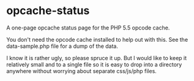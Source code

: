 opcache-status
==============

A one-page opcache status page for the PHP 5.5 opcode cache.

You don't need the opcode cache installed to help out with this.
See the data-sample.php file for a dump of the data.

I know it is rather ugly, so please spruce it up. But I would like
to keep it relatively small and to a single file so it is easy to 
drop into a directory anywhere without worrying about separate css/js/php
files.
